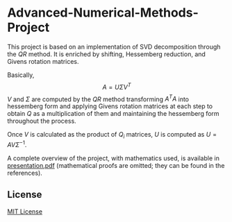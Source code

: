 # Advanced-Numerical-Methods-Project
This project is based on an implementation of SVD decomposition through the $QR$ method. It is enriched by shifting, Hessemberg reduction, and Givens rotation matrices.

Basically, $$A = U \Sigma V^T$$
$V$ and $\Sigma$ are computed by the $QR$ method transforming $A^T A$ into hessemberg form and applying Givens rotation matrices at each step to obtain $Q$ as a multiplication of them and maintaining the hessemberg form throughout the process. 

Once $V$ is calculated as the product of $Q_i$ matrices, $U$ is computed as $U = A V \Sigma^{-1}$.

A complete overview of the project, with mathematics used, is available in [presentation.pdf](docs/presentation.pdf) (mathematical proofs are omitted; they can be found in the references).

## License
[MIT License](LICENSE)
